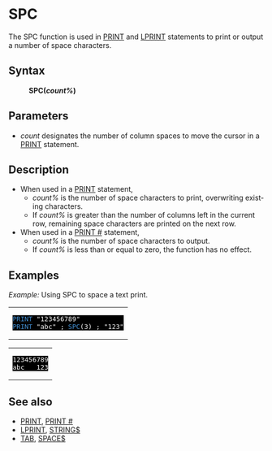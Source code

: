 <style>pre.codeide, pre.outputfixed, .outputcrt0 { background-color: #000 !important; color: #FFF !important; }</style><!DOCTYPE html>
<html class="client-nojs" dir="ltr" lang="en">
<head>
<title>SPC - QB64 Phoenix Edition Wiki</title>
</head>
<body class="mediawiki ltr sitedir-ltr mw-hide-empty-elt ns-0 ns-subject page-SPC rootpage-SPC skin-vector action-view skin-vector-legacy vector-feature-language-in-header-enabled vector-feature-language-in-main-page-header-disabled vector-feature-language-alert-in-sidebar-disabled vector-feature-sticky-header-disabled vector-feature-sticky-header-edit-disabled vector-feature-table-of-contents-disabled vector-feature-visual-enhancement-next-disabled">
<div class="mw-body" id="content" role="main">
<a id="top"></a>
<h1 class="firstHeading mw-first-heading" id="firstHeading"><span class="mw-page-title-main">SPC</span></h1>
<div class="vector-body" id="bodyContent">
<div class="mw-body-content mw-content-ltr" dir="ltr" id="mw-content-text" lang="en"><div class="mw-parser-output"><p>The <a class="mw-selflink selflink">SPC</a> function is used in <a href="PRINT" title="PRINT">PRINT</a> and <a href="LPRINT" title="LPRINT">LPRINT</a> statements to print or output a number of space characters.
</p>
<h2><span class="mw-headline" id="Syntax">Syntax</span></h2>
<dl><dd><b>SPC(<i>count%</i>)</b></dd></dl>
<p>
</p>
<h2><span class="mw-headline" id="Parameters">Parameters</span></h2>
<ul><li><i>count</i> designates the number of column spaces to move the cursor in a <a href="PRINT" title="PRINT">PRINT</a> statement.</li></ul>
<p>
</p>
<h2><span class="mw-headline" id="Description">Description</span></h2>
<ul><li>When used in a <a href="PRINT" title="PRINT">PRINT</a> statement,
<ul><li><i>count%</i> is the number of space characters to print, overwriting existing characters.</li>
<li>If <i>count%</i> is greater than the number of columns left in the current row, remaining space characters are printed on the next row.</li></ul></li>
<li>When used in a <a href="PRINT_(file_statement)" title="PRINT (file statement)">PRINT #</a> statement,
<ul><li><i>count%</i> is the number of space characters to output.</li>
<li>If <i>count%</i> is less than or equal to zero, the function has no effect.</li></ul></li></ul>
<p>
</p>
<h2><span class="mw-headline" id="Examples">Examples</span></h2>
<p><i>Example:</i> Using SPC to space a text print.
</p>
<table cellpadding="15px" width="100%">
<tbody><tr>
<td><pre class="codeide"><a href="PRINT" title="PRINT"><span style="color:#4593D8;">PRINT</span></a> "123456789"
<a href="PRINT" title="PRINT"><span style="color:#4593D8;">PRINT</span></a> "abc" ; <a class="mw-selflink selflink"><span style="color:#4593D8;">SPC</span></a>(3) ; "123"</pre>
</td></tr></tbody></table>
<table cellpadding="15px" width="100%">
<tbody><tr>
<td><pre class="outputcrt0">123456789
abc   123
</pre>
</td></tr></tbody></table>
<p>
</p>
<h2><span class="mw-headline" id="See_also">See also</span></h2>
<ul><li><a href="PRINT" title="PRINT">PRINT</a>, <a href="PRINT_(file_statement)" title="PRINT (file statement)">PRINT #</a></li>
<li><a href="LPRINT" title="LPRINT">LPRINT</a>, <a href="STRING$" title="STRING$">STRING$</a></li>
<li><a href="TAB" title="TAB">TAB</a>, <a href="SPACE$" title="SPACE$">SPACE$</a></li></ul>
<p>
</p>
<!-- 
NewPP limit report
Cached time: 20240715035543
Cache expiry: 86400
Reduced expiry: false
Complications: [show‐toc]
CPU time usage: 0.040 seconds
Real time usage: 0.072 seconds
Preprocessor visited node count: 69/1000000
Post‐expand include size: 959/2097152 bytes
Template argument size: 56/2097152 bytes
Highest expansion depth: 3/100
Expensive parser function count: 0/100
Unstrip recursion depth: 0/20
Unstrip post‐expand size: 0/5000000 bytes
-->
<!--
Transclusion expansion time report (%,ms,calls,template)
100.00%   54.656      1 -total
 22.52%   12.311      1 Template:PageSyntax
 19.82%   10.833      5 Template:Parameter
 10.94%    5.981      1 Template:PageParameters
  5.21%    2.845      1 Template:PageDescription
  5.10%    2.787      3 Template:Cl
  4.98%    2.720      1 Template:CodeStart
  4.81%    2.628      1 Template:PageExamples
  4.57%    2.498      1 Template:CodeEnd
  4.54%    2.483      1 Template:PageNavigation
-->
<!-- Saved in parser cache with key qb64pnix_mw19894-mwmb_:pcache:idhash:566-0!canonical and timestamp 20240715035543 and revision id 7420.
 -->
</div>
</div>
</div>
</div>
</body>
</html>